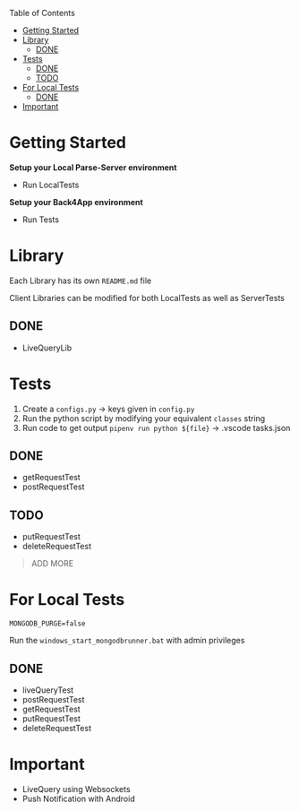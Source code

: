 Table of Contents

- [Getting Started](#getting-started)
- [Library](#library)
    - [DONE](#done)
- [Tests](#tests)
    - [DONE](#done)
    - [TODO](#todo)
- [For Local Tests](#for-local-tests)
    - [DONE](#done)
- [Important](#important)

# Getting Started

**Setup your Local Parse-Server environment**

- Run LocalTests

**Setup your Back4App environment**

- Run Tests

# Library

Each Library has its own `README.md` file

Client Libraries can be modified for both LocalTests as well as ServerTests

## DONE

- LiveQueryLib

# Tests

1. Create a `configs.py` -> keys given in `config.py`
2. Run the python script by modifying your equivalent `classes` string
3. Run code to get output `pipenv run python ${file}` -> .vscode tasks.json

## DONE

- getRequestTest
- postRequestTest

## TODO

- putRequestTest
- deleteRequestTest

> ADD MORE

# For Local Tests

`MONGODB_PURGE=false`

Run the `windows_start_mongodbrunner.bat` with admin privileges

## DONE

- liveQueryTest
- postRequestTest
- getRequestTest
- putRequestTest
- deleteRequestTest

# Important

- LiveQuery using Websockets
- Push Notification with Android

